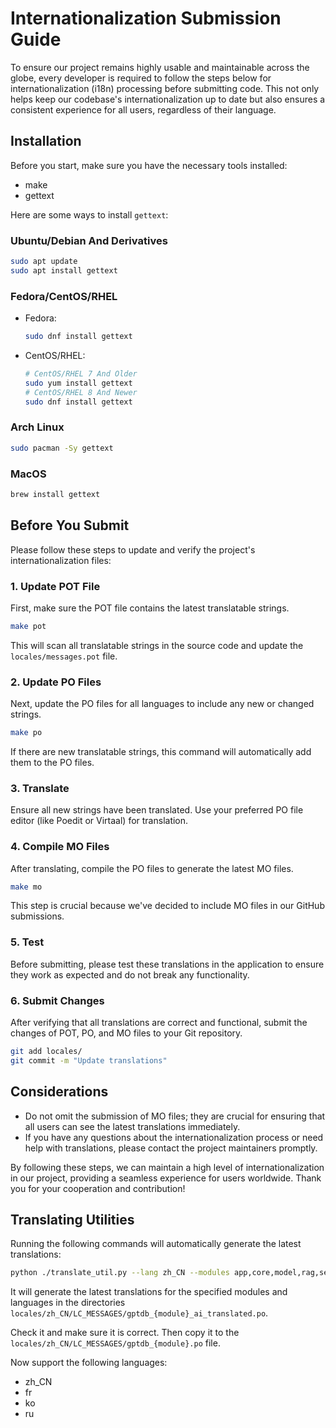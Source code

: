 # Internationalization Submission Guide

To ensure our project remains highly usable and maintainable across the globe, 
every developer is required to follow the steps below for internationalization (i18n) 
processing before submitting code. This not only helps keep our codebase's 
internationalization up to date but also ensures a consistent experience for all users, 
regardless of their language.

## Installation

Before you start, make sure you have the necessary tools installed:
- make
- gettext

Here are some ways to install `gettext`:

### Ubuntu/Debian And Derivatives

```bash
sudo apt update
sudo apt install gettext
````

### Fedora/CentOS/RHEL

- Fedora:
    ```bash
    sudo dnf install gettext
    ```
- CentOS/RHEL:
    ```bash
    # CentOS/RHEL 7 And Older
    sudo yum install gettext
    # CentOS/RHEL 8 And Newer
    sudo dnf install gettext
    ```

### Arch Linux

```bash
sudo pacman -Sy gettext
```

### MacOS

```bash
brew install gettext
```

## Before You Submit

Please follow these steps to update and verify the project's internationalization files:

### 1. Update POT File

First, make sure the POT file contains the latest translatable strings.

```bash
make pot
```

This will scan all translatable strings in the source code and update the 
`locales/messages.pot` file.

### 2. Update PO Files

Next, update the PO files for all languages to include any new or changed strings.

```bash
make po
```

If there are new translatable strings, this command will automatically add them to the PO files.

### 3. Translate

Ensure all new strings have been translated. Use your preferred PO file editor 
(like Poedit or Virtaal) for translation.

### 4. Compile MO Files

After translating, compile the PO files to generate the latest MO files.

```bash
make mo
```

This step is crucial because we've decided to include MO files in our GitHub submissions.

### 5. Test

Before submitting, please test these translations in the application to ensure they 
work as expected and do not break any functionality.

### 6. Submit Changes

After verifying that all translations are correct and functional, submit the changes of 
POT, PO, and MO files to your Git repository.

```bash
git add locales/
git commit -m "Update translations"
```

## Considerations

- Do not omit the submission of MO files; they are crucial for ensuring that all users 
can see the latest translations immediately.
- If you have any questions about the internationalization process or need help with 
translations, please contact the project maintainers promptly.

By following these steps, we can maintain a high level of internationalization in our 
project, providing a seamless experience for users worldwide. Thank you for your 
cooperation and contribution!

## Translating Utilities

Running the following commands will automatically generate the latest translations:

```bash
python ./translate_util.py --lang zh_CN --modules app,core,model,rag,serve,storage,util
```

It will generate the latest translations for the specified modules and languages in the 
directories `locales/zh_CN/LC_MESSAGES/gptdb_{module}_ai_translated.po`.

Check it and make sure it is correct. Then copy it to the `locales/zh_CN/LC_MESSAGES/gptdb_{module}.po` file.

Now support the following languages:
- zh_CN
- fr
- ko
- ru